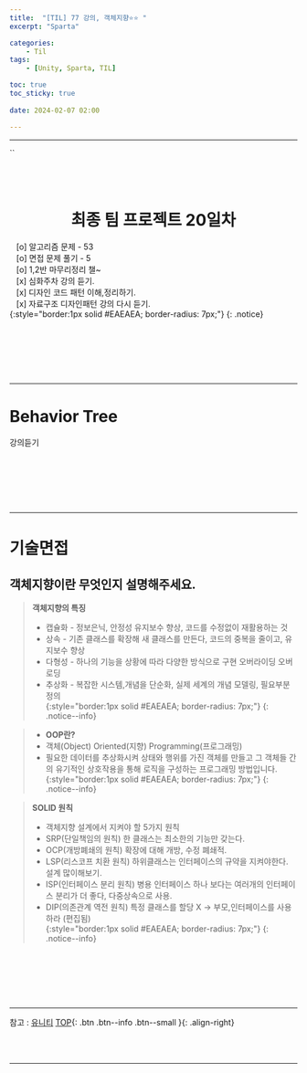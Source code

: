 ```yaml
---
title:  "[TIL] 77 강의, 객체지향⭐⭐ "
excerpt: "Sparta"

categories:
    - Til
tags:
    - [Unity, Sparta, TIL]

toc: true
toc_sticky: true
 
date: 2024-02-07 02:00

---
```

- - -

``

<BR><BR>

<center><H1>  최종 팀 프로젝트 20일차  </H1></center>

&nbsp;&nbsp; [o] 알고리즘 문제  - 53  
&nbsp;&nbsp; [o] 면접 문제 풀기 - 5     
&nbsp;&nbsp; [o] 1,2반 마무리정리  챌~   
&nbsp;&nbsp; [x] 심화주차 강의 듣기.   
&nbsp;&nbsp; [x] 디자인 코드 패턴 이해,정리하기.   
&nbsp;&nbsp; [x] 자료구조 디자인패턴 강의 다시 듣기.   
{:style="border:1px solid #EAEAEA; border-radius: 7px;"}
{: .notice}  


<br><br><br><br><br>
- - - 

# Behavior Tree
강의듣기


<br><br><br><br><br>
- - - 

# 기술면접
## 객체지향이란 무엇인지 설명해주세요.
> **객체지향의 특징**
> - 캡슐화 - 정보은닉, 안정성 유지보수 향상, 코드를 수정없이 재활용하는 것  
> - 상속 - 기존 클래스를 확장해 새 클래스를 만든다, 코드의 중복을 줄이고, 유지보수  향상  
> - 다형성 - 하나의 기능을 상황에 따라 다양한 방식으로 구현 오버라이딩 오버로딩  
> - 추상화 - 복잡한 시스템,개념을 단순화, 실제 세계의 개념 모델링, 필요부분 정의    
{:style="border:1px solid #EAEAEA; border-radius: 7px;"}
{: .notice--info} 

> - **OOP란?**
> - 객체(Object)  Oriented(지향) Programming(프로그래밍)   
> - 필요한 데이터를 추상화시켜 상태와 행위를 가진 객체를 만들고 그 객체들 간의 유기적인 상호작용을 통해 로직을 구성하는 프로그래밍 방법입니다.  
{:style="border:1px solid #EAEAEA; border-radius: 7px;"}
{: .notice--info} 

> **SOLID 원칙**
> - 객체지향 설계에서 지켜야 할 5가지 원칙  
> - SRP(단일책임의 원칙) 한 클래스는 최소한의 기능만 갖는다.  
> - OCP(개방폐쇄의 원칙) 확장에 대해 개방, 수정 폐쇄적.  
> - LSP(리스코프 치환 원칙) 하위클래스는 인터페이스의 규약을 지켜야한다. 설계 많이해보기.  
> - ISP(인터페이스 분리 원칙) 병용 인터페이스 하나 보다는 여러개의 인터페이스 분리가 더 좋다, 다중상속으로 사용.  
> - DIP(의존관계 역전 원칙) 특정 클래스를 할당 X -> 부모,인터페이스를 사용하라 (편집됨)  
{:style="border:1px solid #EAEAEA; border-radius: 7px;"}
{: .notice--info} 

<br><br><br><br><br>
- - - 

참고 : [유니티](https://docs.unity3d.com/kr/)
[TOP](#){: .btn .btn--info .btn--small }{: .align-right}


<br><br>
- - -
